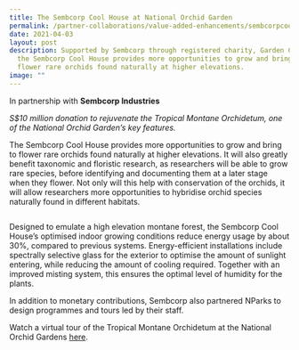 ```yaml
---
title: The Sembcorp Cool House at National Orchid Garden
permalink: /partner-collaborations/value-added-enhancements/sembcorpcoolhouse/
date: 2021-04-03
layout: post
description: Supported by Sembcorp through registered charity, Garden City Fund,
  the Sembcorp Cool House provides more opportunities to grow and bring to
  flower rare orchids found naturally at higher elevations.
image: ""
---
```

In partnership with **Sembcorp Industries** 

*S$10 million donation to rejuvenate the Tropical Montane Orchidetum, one of the National Orchid Garden’s key features.*

The Sembcorp Cool House provides more opportunities to grow and bring to flower rare orchids found naturally at higher elevations. It will also greatly benefit taxonomic and floristic research, as researchers will be able to grow rare species, before identifying and documenting them at a later stage when they flower. Not only will this help with conservation of the orchids, it will allow researchers more opportunities to hybridise orchid species naturally found in different habitats.

![]()

Designed to emulate a high elevation montane forest, the Sembcorp Cool House’s optimised indoor growing conditions reduce energy usage by about 30%, compared to previous systems. Energy-efficient installations include spectrally selective glass for the exterior to optimise the amount of sunlight entering, while reducing the amount of cooling required. Together with an improved misting system, this ensures the optimal level of humidity for the plants. 

In addition to monetary contributions, Sembcorp also partnered NParks to design programmes and tours led by their staff.

Watch a virtual tour of the Tropical Montane Orchidetum at the National Orchid Gardens [here](https://www.youtube.com/watch?v=-rH7noEt0n0).
